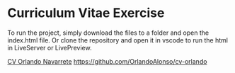 # Curriculum Vitae Exercise
To run the project, simply download the files to a folder and open the index.html file.
Or clone the repository and open it in vscode to run the html in LiveServer or LivePreview.

[CV Orlando Navarrete](https://idyllic-melba-b634f6.netlify.app/ "CV Orlando Navarrete")
https://github.com/OrlandoAlonso/cv-orlando
